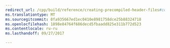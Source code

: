 ```yaml
---
redirect_url: /cpp/build/reference/creating-precompiled-header-files#consistency-rules-for-per-file-use-of-precompiled-headers
ms.translationtype: MT
ms.sourcegitcommit: 0fa935667ed1ec0410e8981758dce25b88324718
ms.openlocfilehash: 1898e84764f686decd5fbaadd825e311b772d523
ms.contentlocale: ru-ru
ms.lasthandoff: 09/27/2017

---
```

